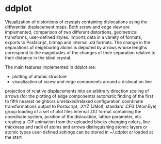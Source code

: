 # ddplot

Visualization of distortions of crystals containing dislocations using the differential displacement maps. Both screw and edge view are implemented, comparison of two different distortions, geometrical transforms, user-defined styles. Imports data in a variety of formats, exports to Postscript, bitmap and internal .dd formats. The change in the separations of neighboring atoms is depicted by arrows whose lengths correspond to the magnitudes of the changes of their separation relative to their distance in the ideal crystal.

The main features implemented in ddplot are:
- plotting of atomic structure
- visualization of screw and edge components around a dislocation line

projection of relative displacements into an arbitrary direction
scaling of arrows (for the plotting of edge components)
automatic finding of the first to fifth nearest neighbors
unrelaxed/relaxed configuration
coordinate transformations
output to Postscript, .XYZ (JMol), standard .CFG (AtomEye)
group loading of a set of plot files
internal .DD format containing the coordinate system, position of the dislocation, lattice parameter, etc.
creating a .GIF animation from the uploaded blocks
changing colors, line thickness and radii of atoms and arrows
distinguishing atomic layers or atomic types
user-defined settings can be stored in ~/.ddplot or loaded at the start
